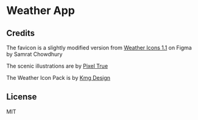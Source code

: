 # Weather App

## Credits

The favicon is a slightly modified version from [Weather Icons 1.1](https://www.figma.com/community/file/989070144782895608) on Figma by Samrat Chowdhury

The scenic illustrations are by [Pixel True](https://www.pixeltrue.com/scenic-illustrations)

The Weather Icon Pack is by [Kmg Design](https://www.iconfinder.com/iconsets/weather-blue-filled-line)

## License

MIT
